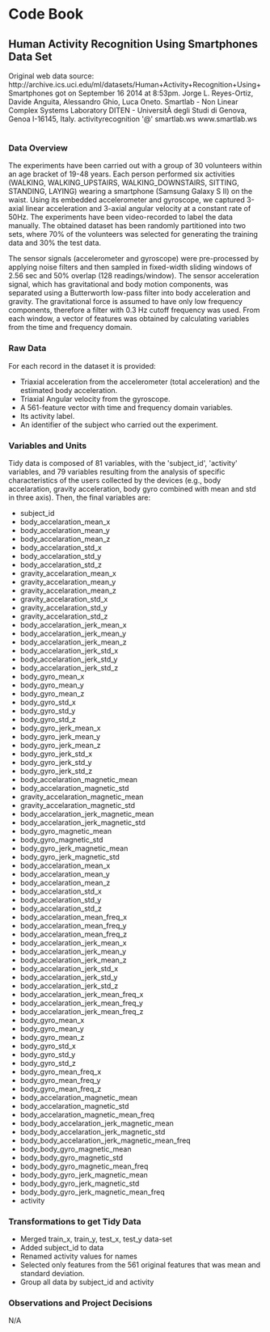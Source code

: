 # Code Book
## Human Activity Recognition Using Smartphones Data Set

<table>
	<tr>
		Original web data source: http://archive.ics.uci.edu/ml/datasets/Human+Activity+Recognition+Using+Smartphones got on September 16 2014 at 8:53pm.
	</tr>
	<tr>
		Jorge L. Reyes-Ortiz, Davide Anguita, Alessandro Ghio, Luca Oneto. 
		Smartlab - Non Linear Complex Systems Laboratory 
		DITEN - UniversitÃ  degli Studi di Genova, Genoa I-16145, Italy. 
		activityrecognition '@' smartlab.ws 
		www.smartlab.ws 
	</tr>
</table>

### Data Overview

The experiments have been carried out with a group of 30 volunteers within an age bracket of 19-48 years. Each person performed six activities (WALKING, WALKING_UPSTAIRS, WALKING_DOWNSTAIRS, SITTING, STANDING, LAYING) wearing a smartphone (Samsung Galaxy S II) on the waist. Using its embedded accelerometer and gyroscope, we captured 3-axial linear acceleration and 3-axial angular velocity at a constant rate of 50Hz. The experiments have been video-recorded to label the data manually. The obtained dataset has been randomly partitioned into two sets, where 70% of the volunteers was selected for generating the training data and 30% the test data. 

The sensor signals (accelerometer and gyroscope) were pre-processed by applying noise filters and then sampled in fixed-width sliding windows of 2.56 sec and 50% overlap (128 readings/window). The sensor acceleration signal, which has gravitational and body motion components, was separated using a Butterworth low-pass filter into body acceleration and gravity. The gravitational force is assumed to have only low frequency components, therefore a filter with 0.3 Hz cutoff frequency was used. From each window, a vector of features was obtained by calculating variables from the time and frequency domain. 

### Raw Data
For each record in the dataset it is provided: 
- Triaxial acceleration from the accelerometer (total acceleration) and the estimated body acceleration. 
- Triaxial Angular velocity from the gyroscope. 
- A 561-feature vector with time and frequency domain variables. 
- Its activity label. 
- An identifier of the subject who carried out the experiment.

### Variables and Units
Tidy data is composed of 81 variables, with the 'subject_id', 'activity' variables, and 79 variables resulting from the analysis of specific characteristics of the users collected by the devices (e.g., body accelaration, gravity acceleration, body gyro combined with mean and std in three axis). Then, the final variables are:
* subject_id                                    
* body_accelaration_mean_x                      
* body_accelaration_mean_y                      
* body_accelaration_mean_z                      
* body_accelaration_std_x                        
* body_accelaration_std_y                       
* body_accelaration_std_z                        
* gravity_accelaration_mean_x                   
* gravity_accelaration_mean_y                    
* gravity_accelaration_mean_z                   
* gravity_accelaration_std_x                     
* gravity_accelaration_std_y                    
* gravity_accelaration_std_z                     
* body_accelaration_jerk_mean_x                 
* body_accelaration_jerk_mean_y                  
* body_accelaration_jerk_mean_z                 
* body_accelaration_jerk_std_x                   
* body_accelaration_jerk_std_y                  
* body_accelaration_jerk_std_z                   
* body_gyro_mean_x                              
* body_gyro_mean_y                               
* body_gyro_mean_z                              
* body_gyro_std_x                                
* body_gyro_std_y                               
* body_gyro_std_z                                
* body_gyro_jerk_mean_x                         
* body_gyro_jerk_mean_y                          
* body_gyro_jerk_mean_z                         
* body_gyro_jerk_std_x                           
* body_gyro_jerk_std_y                          
* body_gyro_jerk_std_z                           
* body_accelaration_magnetic_mean               
* body_accelaration_magnetic_std                 
* gravity_accelaration_magnetic_mean            
* gravity_accelaration_magnetic_std              
* body_accelaration_jerk_magnetic_mean          
* body_accelaration_jerk_magnetic_std            
* body_gyro_magnetic_mean                       
* body_gyro_magnetic_std                         
* body_gyro_jerk_magnetic_mean                  
* body_gyro_jerk_magnetic_std                    
* body_accelaration_mean_x                      
* body_accelaration_mean_y                       
* body_accelaration_mean_z                      
* body_accelaration_std_x                        
* body_accelaration_std_y                       
* body_accelaration_std_z                        
* body_accelaration_mean_freq_x                 
* body_accelaration_mean_freq_y                  
* body_accelaration_mean_freq_z                 
* body_accelaration_jerk_mean_x                  
* body_accelaration_jerk_mean_y                 
* body_accelaration_jerk_mean_z                  
* body_accelaration_jerk_std_x                  
* body_accelaration_jerk_std_y                   
* body_accelaration_jerk_std_z                  
* body_accelaration_jerk_mean_freq_x             
* body_accelaration_jerk_mean_freq_y            
* body_accelaration_jerk_mean_freq_z             
* body_gyro_mean_x                              
* body_gyro_mean_y                               
* body_gyro_mean_z                              
* body_gyro_std_x                                
* body_gyro_std_y                               
* body_gyro_std_z                                
* body_gyro_mean_freq_x                         
* body_gyro_mean_freq_y                          
* body_gyro_mean_freq_z                         
* body_accelaration_magnetic_mean                
* body_accelaration_magnetic_std                
* body_accelaration_magnetic_mean_freq           
* body_body_accelaration_jerk_magnetic_mean     
* body_body_accelaration_jerk_magnetic_std       
* body_body_accelaration_jerk_magnetic_mean_freq
* body_body_gyro_magnetic_mean                   
* body_body_gyro_magnetic_std                   
* body_body_gyro_magnetic_mean_freq              
* body_body_gyro_jerk_magnetic_mean             
* body_body_gyro_jerk_magnetic_std               
* body_body_gyro_jerk_magnetic_mean_freq        
* activity    


### Transformations to get Tidy Data
* Merged train_x, train_y, test_x, test_y data-set
* Added subject_id to data
* Renamed activity values for names
* Selected only features from the 561 original features that was mean and standard deviation.
* Group all data by subject_id and activity

### Observations and Project Decisions
N/A
